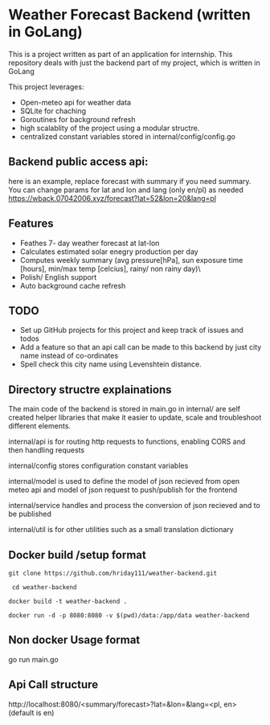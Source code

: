 # Weather Forecast Backend (written in GoLang)
This is a project written as part of an application for internship. 
This repository deals with just the backend part of my project, which is written in GoLang

This project leverages:
- Open-meteo api for weather data
- SQLite for chaching
- Goroutines for background refresh
- high scalablity of the project using a modular structre.
- centralized constant variables stored in internal/config/config.go


## Backend public access api:
here is an example, replace forecast with summary if you need summary. You can change params for lat and lon and lang (only en/pl) as needed
https://wback.07042006.xyz/forecast?lat=52&lon=20&lang=pl
## Features
- Feathes 7- day weather forecast at lat-lon
- Calculates estimated solar enegry production per day
- Computes weekly summary (avg pressure[hPa], sun exposure time [hours], min/max temp [celcius], rainy/ non rainy day)\
- Polish/ English support
- Auto background cache refresh


## TODO

- Set up GitHub projects for this project and keep track of issues and todos
- Add a feature so that an api call can be made to this backend by just city name instead of co-ordinates
- Spell check this city name using Levenshtein distance. 

## Directory structre explainations
The main code of the backend is stored in main.go
in internal/ are self created helper libraries that make it easier to update, scale and troubleshoot different elements. 

internal/api is for routing http requests to functions, enabling CORS and then handling requests

internal/config stores configuration constant variables

internal/model is used to define the model of json recieved from open meteo api and model of json request to push/publish for the frontend

internal/service handles and process the conversion of json recieved and to be published

internal/util is for other utilities such as a small translation dictionary
## Docker build /setup format

```git clone https://github.com/hriday111/weather-backend.git``` 

``` cd weather-backend```

```docker build -t weather-backend . ```

```docker run -d -p 8080:8080 -v $(pwd)/data:/app/data weather-backend ```

## Non docker Usage format
go run main.go 

## Api Call structure
http://localhost:8080/<summary/forecast>?lat=<valid latitude>&lon=<valid longitude>&lang=<pl, en> (default is en)
